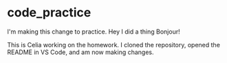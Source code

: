 # code_practice
I'm making this change to practice. 
Hey I did a thing
Bonjour!

This is Celia working on the homework. 
I cloned the repository, opened the README in VS Code, and am now making changes. 